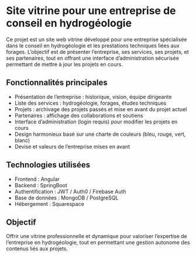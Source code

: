 # Site vitrine pour une entreprise de conseil en hydrogéologie

Ce projet est un site web vitrine développé pour une entreprise spécialisée dans le conseil en hydrogéologie et les prestations techniques liées aux forages. L’objectif est de présenter l’entreprise, ses services, ses projets, et ses partenaires, tout en offrant une interface d’administration sécurisée permettant de mettre à jour les projets en cours.

## Fonctionnalités principales

- Présentation de l’entreprise : historique, vision, équipe dirigeante
- Liste des services : hydrogéologie, forages, études techniques
- Projets : archivage des projets passés et mise en avant du projet actuel
- Partenaires : affichage des collaborations et soutiens
- Interface d’administration (login requis) pour modifier les projets en cours
- Design harmonieux basé sur une charte de couleurs (bleu, rouge, vert, blanc)
- Devise et valeurs de l’entreprise mises en avant

## Technologies utilisées

- Frontend : Angular
- Backend : SpringBoot
- Authentification : JWT / Auth0 / Firebase Auth
- Base de données : MongoDB / PostgreSQL
- Hébergement : Squarespace

## Objectif

Offrir une vitrine professionnelle et dynamique pour valoriser l’expertise de l’entreprise en hydrogéologie, tout en permettant une gestion autonome des contenus liés aux projets.
